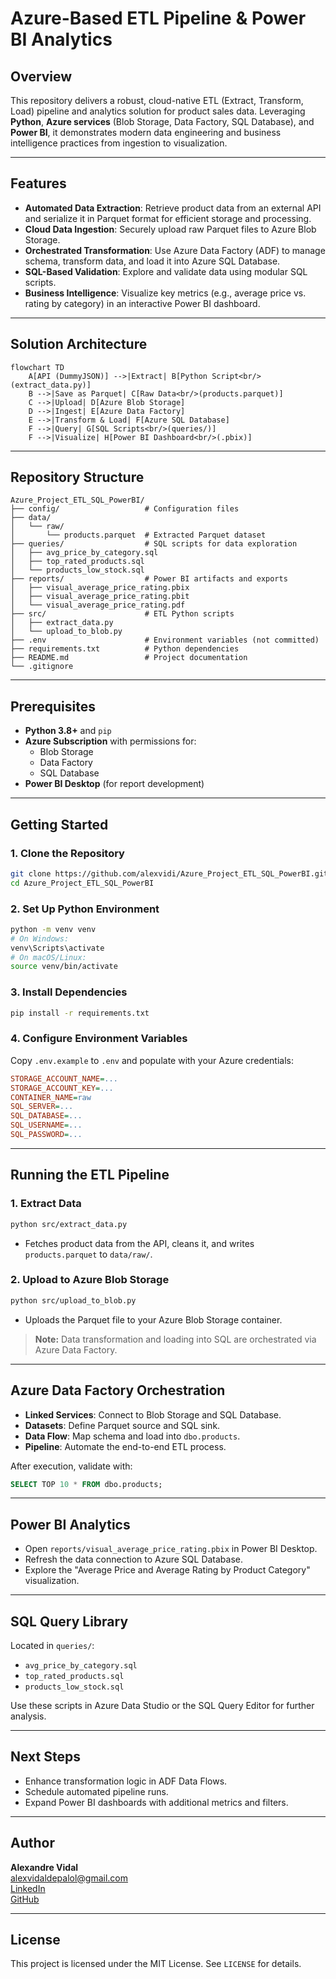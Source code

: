 # Azure-Based ETL Pipeline & Power BI Analytics

## Overview

This repository delivers a robust, cloud-native ETL (Extract, Transform, Load) pipeline and analytics solution for product sales data. Leveraging **Python**, **Azure services** (Blob Storage, Data Factory, SQL Database), and **Power BI**, it demonstrates modern data engineering and business intelligence practices from ingestion to visualization.

---

## Features

- **Automated Data Extraction**: Retrieve product data from an external API and serialize it in Parquet format for efficient storage and processing.
- **Cloud Data Ingestion**: Securely upload raw Parquet files to Azure Blob Storage.
- **Orchestrated Transformation**: Use Azure Data Factory (ADF) to manage schema, transform data, and load it into Azure SQL Database.
- **SQL-Based Validation**: Explore and validate data using modular SQL scripts.
- **Business Intelligence**: Visualize key metrics (e.g., average price vs. rating by category) in an interactive Power BI dashboard.

---

## Solution Architecture

```mermaid
flowchart TD
    A[API (DummyJSON)] -->|Extract| B[Python Script<br/>(extract_data.py)]
    B -->|Save as Parquet| C[Raw Data<br/>(products.parquet)]
    C -->|Upload| D[Azure Blob Storage]
    D -->|Ingest| E[Azure Data Factory]
    E -->|Transform & Load| F[Azure SQL Database]
    F -->|Query| G[SQL Scripts<br/>(queries/)]
    F -->|Visualize| H[Power BI Dashboard<br/>(.pbix)]
```

---

## Repository Structure

```
Azure_Project_ETL_SQL_PowerBI/
├── config/                   # Configuration files
├── data/
│   └── raw/
│       └── products.parquet  # Extracted Parquet dataset
├── queries/                  # SQL scripts for data exploration
│   ├── avg_price_by_category.sql
│   ├── top_rated_products.sql
│   └── products_low_stock.sql
├── reports/                  # Power BI artifacts and exports
│   ├── visual_average_price_rating.pbix
│   ├── visual_average_price_rating.pbit
│   └── visual_average_price_rating.pdf
├── src/                      # ETL Python scripts
│   ├── extract_data.py
│   └── upload_to_blob.py
├── .env                      # Environment variables (not committed)
├── requirements.txt          # Python dependencies
├── README.md                 # Project documentation
└── .gitignore
```

---

## Prerequisites

- **Python 3.8+** and `pip`
- **Azure Subscription** with permissions for:
  - Blob Storage
  - Data Factory
  - SQL Database
- **Power BI Desktop** (for report development)

---

## Getting Started

### 1. Clone the Repository

```bash
git clone https://github.com/alexvidi/Azure_Project_ETL_SQL_PowerBI.git
cd Azure_Project_ETL_SQL_PowerBI
```

### 2. Set Up Python Environment

```bash
python -m venv venv
# On Windows:
venv\Scripts\activate
# On macOS/Linux:
source venv/bin/activate
```

### 3. Install Dependencies

```bash
pip install -r requirements.txt
```

### 4. Configure Environment Variables

Copy `.env.example` to `.env` and populate with your Azure credentials:

```ini
STORAGE_ACCOUNT_NAME=...
STORAGE_ACCOUNT_KEY=...
CONTAINER_NAME=raw
SQL_SERVER=...
SQL_DATABASE=...
SQL_USERNAME=...
SQL_PASSWORD=...
```

---

## Running the ETL Pipeline

### 1. Extract Data

```bash
python src/extract_data.py
```
- Fetches product data from the API, cleans it, and writes `products.parquet` to `data/raw/`.


### 2. Upload to Azure Blob Storage

```bash
python src/upload_to_blob.py
```
- Uploads the Parquet file to your Azure Blob Storage container.

> **Note:** Data transformation and loading into SQL are orchestrated via Azure Data Factory.

---

## Azure Data Factory Orchestration

- **Linked Services**: Connect to Blob Storage and SQL Database.
- **Datasets**: Define Parquet source and SQL sink.
- **Data Flow**: Map schema and load into `dbo.products`.
- **Pipeline**: Automate the end-to-end ETL process.

After execution, validate with:

```sql
SELECT TOP 10 * FROM dbo.products;
```

---

## Power BI Analytics

- Open `reports/visual_average_price_rating.pbix` in Power BI Desktop.
- Refresh the data connection to Azure SQL Database.
- Explore the "Average Price and Average Rating by Product Category" visualization.

---

## SQL Query Library

Located in `queries/`:

- `avg_price_by_category.sql`
- `top_rated_products.sql`
- `products_low_stock.sql`

Use these scripts in Azure Data Studio or the SQL Query Editor for further analysis.

---

## Next Steps

- Enhance transformation logic in ADF Data Flows.
- Schedule automated pipeline runs.
- Expand Power BI dashboards with additional metrics and filters.

---

## Author

**Alexandre Vidal**  
[alexvidaldepalol@gmail.com](mailto:alexvidaldepalol@gmail.com)  
[LinkedIn](https://www.linkedin.com/in/alex-vidal-de-palol-a18538155/)  
[GitHub](https://github.com/alexvidi)

---

## License

This project is licensed under the MIT License. See `LICENSE` for details.






